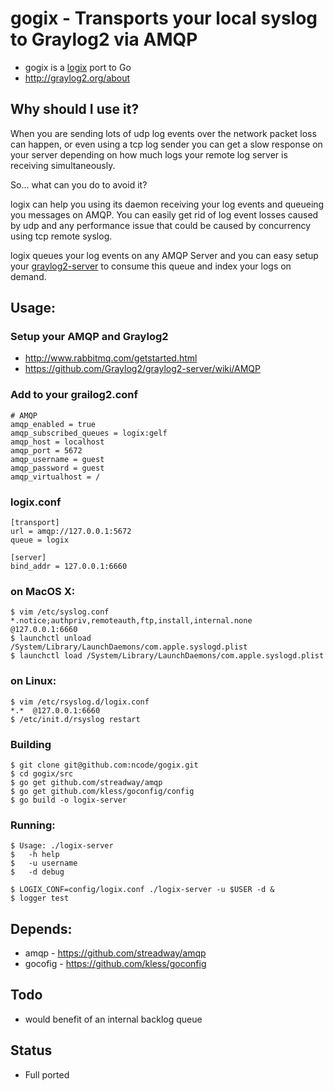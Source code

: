 # gogix - Transports your local syslog to Graylog2 via AMQP
* gogix is a <a href="https://github.com/ncode/logix">logix</a> port to Go
* http://graylog2.org/about

## Why should I use it?

When you are sending lots of udp log events over the network packet loss can happen, or even
using a tcp log sender you can get a slow response on your server depending on how much logs
your remote log server is receiving simultaneously.

So... what can you do to avoid it?

logix can help you using its daemon receiving your log events
and queueing you messages on AMQP. You can easily get rid of log event
losses caused by udp and any performance issue that could be caused by
concurrency using tcp remote syslog.

logix queues your log events on any AMQP Server and you can easy setup
your <a href="https://github.com/Graylog2/graylog2-server">graylog2-server</a> to consume this queue and index your logs on demand.

## Usage:
### Setup your AMQP and Graylog2
* http://www.rabbitmq.com/getstarted.html
* https://github.com/Graylog2/graylog2-server/wiki/AMQP

### Add to your grailog2.conf

    # AMQP
    amqp_enabled = true
    amqp_subscribed_queues = logix:gelf
    amqp_host = localhost
    amqp_port = 5672
    amqp_username = guest
    amqp_password = guest
    amqp_virtualhost = /

### logix.conf

    [transport]
    url = amqp://127.0.0.1:5672
    queue = logix

    [server]
    bind_addr = 127.0.0.1:6660

### on MacOS X:

    $ vim /etc/syslog.conf
    *.notice;authpriv,remoteauth,ftp,install,internal.none  @127.0.0.1:6660
    $ launchctl unload /System/Library/LaunchDaemons/com.apple.syslogd.plist
    $ launchctl load /System/Library/LaunchDaemons/com.apple.syslogd.plist

### on Linux:

    $ vim /etc/rsyslog.d/logix.conf
    *.*  @127.0.0.1:6660
    $ /etc/init.d/rsyslog restart

### Building

    $ git clone git@github.com:ncode/gogix.git
    $ cd gogix/src
    $ go get github.com/streadway/amqp
    $ go get github.com/kless/goconfig/config
    $ go build -o logix-server

### Running:

    $ Usage: ./logix-server
    $   -h help
    $   -u username
    $   -d debug

    $ LOGIX_CONF=config/logix.conf ./logix-server -u $USER -d &
    $ logger test

## Depends:
* amqp - https://github.com/streadway/amqp
* gocofig - https://github.com/kless/goconfig

## Todo
* would benefit of an internal backlog queue

## Status
* Full ported